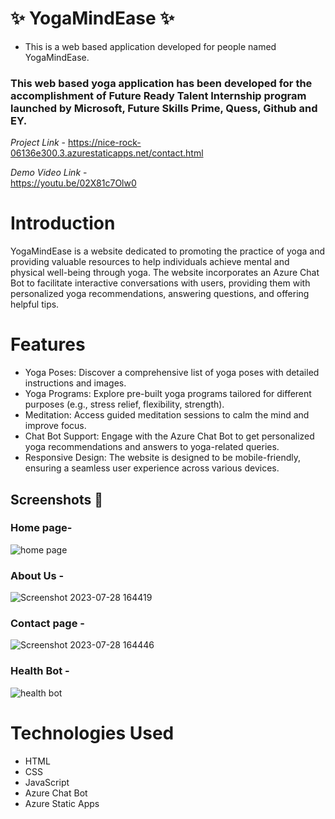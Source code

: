 # ✨ YogaMindEase  ✨

* This is a web based application developed for people named YogaMindEase.

### This web based yoga application has been developed for the accomplishment of Future Ready Talent Internship program launched by Microsoft, Future Skills Prime, Quess, Github and EY.

 

*Project Link* -
https://nice-rock-06136e300.3.azurestaticapps.net/contact.html


*Demo Video Link* -  
https://youtu.be/02X81c7Olw0


# Introduction
YogaMindEase is a website dedicated to promoting the practice of yoga and providing valuable resources to help individuals achieve mental and physical well-being through yoga. The website incorporates an Azure Chat Bot to facilitate interactive conversations with users, providing them with personalized yoga recommendations, answering questions, and offering helpful tips.

# Features
- Yoga Poses: Discover a comprehensive list of yoga poses with detailed instructions and images.
- Yoga Programs: Explore pre-built yoga programs tailored for different purposes (e.g., stress relief, flexibility, strength).
- Meditation: Access guided meditation sessions to calm the mind and improve focus.
- Chat Bot Support: Engage with the Azure Chat Bot to get personalized yoga recommendations and answers to yoga-related queries.
- Responsive Design: The website is designed to be mobile-friendly, ensuring a seamless user experience across various devices.


## Screenshots 📸
### Home page-
![home page](https://github.com/20a31a04u4/yogamindease/assets/113761483/eb8518cc-83d2-4939-b478-1033f60b5d08)
  



### About Us -




![Screenshot 2023-07-28 164419](https://github.com/20a31a04u4/yogamindease/assets/113761483/d4cd69bd-2c2d-4772-859f-3dc9bc48d11e)


### Contact page -




![Screenshot 2023-07-28 164446](https://github.com/20a31a04u4/yogamindease/assets/113761483/b2fc0c4c-ceb3-4d39-9474-ce78e2993298)



### Health Bot -


![health bot](https://github.com/20a31a04u4/yogamindease/assets/113761483/445fbf9f-f0e5-4d47-886c-d2298bcea179)




# Technologies Used
- HTML
- CSS
- JavaScript
- Azure Chat Bot
- Azure Static Apps

